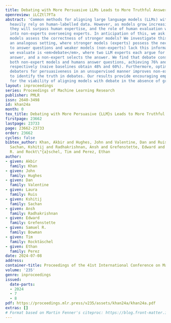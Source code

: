 ```yaml
---
title: Debating with More Persuasive LLMs Leads to More Truthful Answers
openreview: iLCZtl7FTa
abstract: 'Common methods for aligning large language models (LLMs) with desired behaviour
  heavily rely on human-labelled data. However, as models grow increasingly sophisticated,
  they will surpass human expertise, and the role of human evaluation will evolve
  into non-experts overseeing experts. In anticipation of this, we ask: can weaker
  models assess the correctness of stronger models? We investigate this question in
  an analogous setting, where stronger models (experts) possess the necessary information
  to answer questions and weaker models (non-experts) lack this information. The method
  we evaluate is <em>debate</em>, where two LLM experts each argue for a different
  answer, and a non-expert selects the answer. We find that debate consistently helps
  both non-expert models and humans answer questions, achieving 76% and 88% accuracy
  respectively (naive baselines obtain 48% and 60%). Furthermore, optimising expert
  debaters for persuasiveness in an unsupervised manner improves non-expert ability
  to identify the truth in debates. Our results provide encouraging empirical evidence
  for the viability of aligning models with debate in the absence of ground truth.'
layout: inproceedings
series: Proceedings of Machine Learning Research
publisher: PMLR
issn: 2640-3498
id: khan24a
month: 0
tex_title: Debating with More Persuasive {LLM}s Leads to More Truthful Answers
firstpage: 23662
lastpage: 23733
page: 23662-23733
order: 23662
cycles: false
bibtex_author: Khan, Akbir and Hughes, John and Valentine, Dan and Ruis, Laura and
  Sachan, Kshitij and Radhakrishnan, Ansh and Grefenstette, Edward and Bowman, Samuel
  R. and Rockt\"{a}schel, Tim and Perez, Ethan
author:
- given: Akbir
  family: Khan
- given: John
  family: Hughes
- given: Dan
  family: Valentine
- given: Laura
  family: Ruis
- given: Kshitij
  family: Sachan
- given: Ansh
  family: Radhakrishnan
- given: Edward
  family: Grefenstette
- given: Samuel R.
  family: Bowman
- given: Tim
  family: Rocktäschel
- given: Ethan
  family: Perez
date: 2024-07-08
address:
container-title: Proceedings of the 41st International Conference on Machine Learning
volume: '235'
genre: inproceedings
issued:
  date-parts:
  - 2024
  - 7
  - 8
pdf: https://proceedings.mlr.press/v235/assets/khan24a/khan24a.pdf
extras: []
# Format based on Martin Fenner's citeproc: https://blog.front-matter.io/posts/citeproc-yaml-for-bibliographies/
---
```

